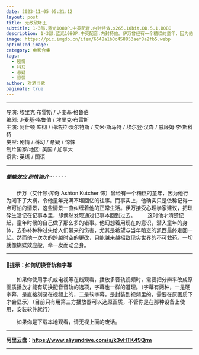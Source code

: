 ```yaml
---
date: 2023-11-05 05:21:12
layout: post
title: 无敌破坏王
subtitle: 1-3部.蓝光1080P.中英配音.内封特效.x265.10bit.DD.5.1.BOBO
description: 1-3部.蓝光1080P.中英配音.内封特效。伊万曾经有一个糟糕的童年，因为他行为闯下了大祸，令他童年充满不堪回忆的往事。而事实上，他确实只是依稀记得一点可怕的情景，这些情景一直纠缠着他的正常生活...
image: https://pic.imgdb.cn/item/6548a1b0c458853aef8a2fb5.webp
optimized_image: 
category: 电影合集
tags:
  - 剧情
  - 科幻
  - 悬疑
  - 惊悚
author: 对酒当歌
paginate: true
---
```



---

导演: 埃里克·布雷斯 / J·麦基·格鲁伯  
编剧: J·麦基·格鲁伯 / 埃里克·布雷斯  
主演: 阿什顿·库彻 / 梅洛拉·沃尔特斯 / 艾米·斯马特 / 埃尔登·汉森 / 威廉姆·李·斯科特  
类型: 剧情 / 科幻 / 悬疑 / 惊悚  
制片国家/地区: 美国 / 加拿大  
语言: 英语 / 国语

---

##### 蝴蝶效应 剧情简介 · · · · · ·

　　伊万（艾什顿·库奇 Ashton Kutcher 饰）曾经有一个糟糕的童年，因为他行为闯下了大祸，令他童年充满不堪回忆的往事。而事实上，他确实只是依稀记得一点可怕的情景，这些情景一直纠缠着他的正常生活。伊万接受心理学家建议，把琐碎生活记在记事本里，却偶然发现通过记事本回到过去。
　　这时他才清楚记起，童年时候的自己做了那么多的错事。他幻想着用现在的意识，潜入童年的身体，去弥补种种过失给人们带来的伤害，尤其是希望与当年暗恋的凯西最终走回一起。然而他一次次的跨越时空的更改，只能越来越招致现实世界的不可救药。一切就像蝴蝶效应般，牵一发而动全身。

---

#### 🔔提示：如何切换音轨和字幕

　　如果你使用手机或电视等在线观看，播放多音轨视频时，需要把分辨率改成原画质播放才能有切换配音音轨的选项，字幕也一样的道理。（字幕有两种，一是硬字幕，是直接刻录在视频上的，二是软字幕，是封装到视频里的，需要在原画质下才会显示）（目前只有用第三方播放器可以选原画质，不管你是在那种设备上使用，安装软件就行）

　　如果你是下载本地观看，请无视上面的废话。

---

**阿里云盘：<https://www.aliyundrive.com/s/k3vHTK49Qrm>**

---
